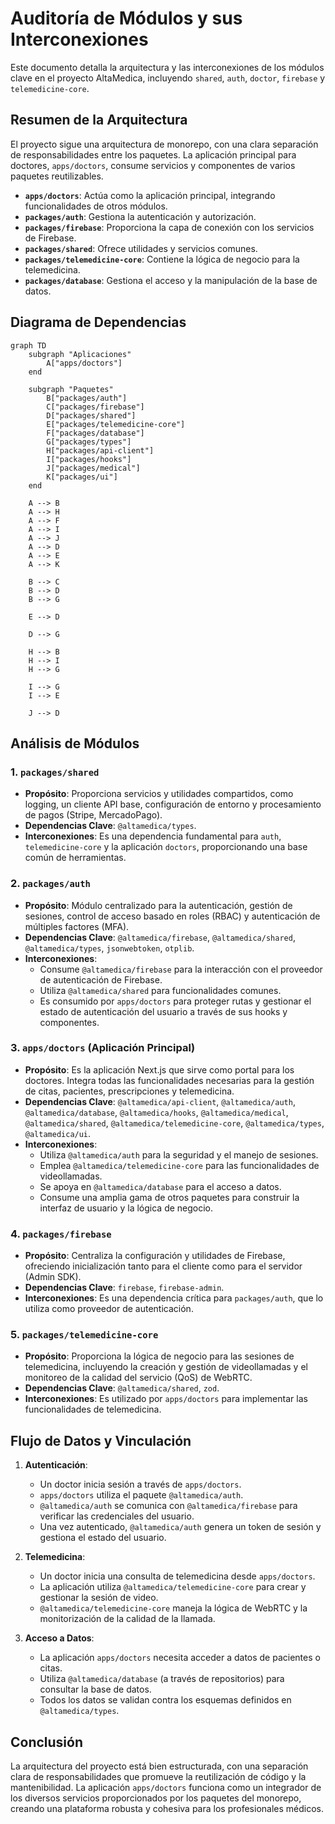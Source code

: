 # Auditoría de Módulos y sus Interconexiones

Este documento detalla la arquitectura y las interconexiones de los módulos clave en el proyecto AltaMedica, incluyendo `shared`, `auth`, `doctor`, `firebase` y `telemedicine-core`.

## Resumen de la Arquitectura

El proyecto sigue una arquitectura de monorepo, con una clara separación de responsabilidades entre los paquetes. La aplicación principal para doctores, `apps/doctors`, consume servicios y componentes de varios paquetes reutilizables.

- **`apps/doctors`**: Actúa como la aplicación principal, integrando funcionalidades de otros módulos.
- **`packages/auth`**: Gestiona la autenticación y autorización.
- **`packages/firebase`**: Proporciona la capa de conexión con los servicios de Firebase.
- **`packages/shared`**: Ofrece utilidades y servicios comunes.
- **`packages/telemedicine-core`**: Contiene la lógica de negocio para la telemedicina.
- **`packages/database`**: Gestiona el acceso y la manipulación de la base de datos.

## Diagrama de Dependencias

```mermaid
graph TD
    subgraph "Aplicaciones"
        A["apps/doctors"]
    end

    subgraph "Paquetes"
        B["packages/auth"]
        C["packages/firebase"]
        D["packages/shared"]
        E["packages/telemedicine-core"]
        F["packages/database"]
        G["packages/types"]
        H["packages/api-client"]
        I["packages/hooks"]
        J["packages/medical"]
        K["packages/ui"]
    end

    A --> B
    A --> H
    A --> F
    A --> I
    A --> J
    A --> D
    A --> E
    A --> K

    B --> C
    B --> D
    B --> G

    E --> D

    D --> G

    H --> B
    H --> I
    H --> G

    I --> G
    I --> E

    J --> D
```

## Análisis de Módulos

### 1. `packages/shared`

- **Propósito**: Proporciona servicios y utilidades compartidos, como logging, un cliente API base, configuración de entorno y procesamiento de pagos (Stripe, MercadoPago).
- **Dependencias Clave**: `@altamedica/types`.
- **Interconexiones**: Es una dependencia fundamental para `auth`, `telemedicine-core` y la aplicación `doctors`, proporcionando una base común de herramientas.

### 2. `packages/auth`

- **Propósito**: Módulo centralizado para la autenticación, gestión de sesiones, control de acceso basado en roles (RBAC) y autenticación de múltiples factores (MFA).
- **Dependencias Clave**: `@altamedica/firebase`, `@altamedica/shared`, `@altamedica/types`, `jsonwebtoken`, `otplib`.
- **Interconexiones**:
  - Consume `@altamedica/firebase` para la interacción con el proveedor de autenticación de Firebase.
  - Utiliza `@altamedica/shared` para funcionalidades comunes.
  - Es consumido por `apps/doctors` para proteger rutas y gestionar el estado de autenticación del usuario a través de sus hooks y componentes.

### 3. `apps/doctors` (Aplicación Principal)

- **Propósito**: Es la aplicación Next.js que sirve como portal para los doctores. Integra todas las funcionalidades necesarias para la gestión de citas, pacientes, prescripciones y telemedicina.
- **Dependencias Clave**: `@altamedica/api-client`, `@altamedica/auth`, `@altamedica/database`, `@altamedica/hooks`, `@altamedica/medical`, `@altamedica/shared`, `@altamedica/telemedicine-core`, `@altamedica/types`, `@altamedica/ui`.
- **Interconexiones**:
  - Utiliza `@altamedica/auth` para la seguridad y el manejo de sesiones.
  - Emplea `@altamedica/telemedicine-core` para las funcionalidades de videollamadas.
  - Se apoya en `@altamedica/database` para el acceso a datos.
  - Consume una amplia gama de otros paquetes para construir la interfaz de usuario y la lógica de negocio.

### 4. `packages/firebase`

- **Propósito**: Centraliza la configuración y utilidades de Firebase, ofreciendo inicialización tanto para el cliente como para el servidor (Admin SDK).
- **Dependencias Clave**: `firebase`, `firebase-admin`.
- **Interconexiones**: Es una dependencia crítica para `packages/auth`, que lo utiliza como proveedor de autenticación.

### 5. `packages/telemedicine-core`

- **Propósito**: Proporciona la lógica de negocio para las sesiones de telemedicina, incluyendo la creación y gestión de videollamadas y el monitoreo de la calidad del servicio (QoS) de WebRTC.
- **Dependencias Clave**: `@altamedica/shared`, `zod`.
- **Interconexiones**: Es utilizado por `apps/doctors` para implementar las funcionalidades de telemedicina.

## Flujo de Datos y Vinculación

1.  **Autenticación**:
    - Un doctor inicia sesión a través de `apps/doctors`.
    - `apps/doctors` utiliza el paquete `@altamedica/auth`.
    - `@altamedica/auth` se comunica con `@altamedica/firebase` para verificar las credenciales del usuario.
    - Una vez autenticado, `@altamedica/auth` genera un token de sesión y gestiona el estado del usuario.

2.  **Telemedicina**:
    - Un doctor inicia una consulta de telemedicina desde `apps/doctors`.
    - La aplicación utiliza `@altamedica/telemedicine-core` para crear y gestionar la sesión de video.
    - `@altamedica/telemedicine-core` maneja la lógica de WebRTC y la monitorización de la calidad de la llamada.

3.  **Acceso a Datos**:
    - La aplicación `apps/doctors` necesita acceder a datos de pacientes o citas.
    - Utiliza `@altamedica/database` (a través de repositorios) para consultar la base de datos.
    - Todos los datos se validan contra los esquemas definidos en `@altamedica/types`.

## Conclusión

La arquitectura del proyecto está bien estructurada, con una separación clara de responsabilidades que promueve la reutilización de código y la mantenibilidad. La aplicación `apps/doctors` funciona como un integrador de los diversos servicios proporcionados por los paquetes del monorepo, creando una plataforma robusta y cohesiva para los profesionales médicos.
